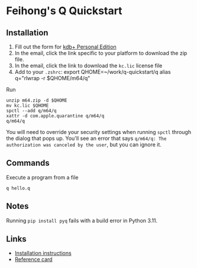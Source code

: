 # Feihong's Q Quickstart

## Installation

1. Fill out the form for [kdb+ Personal Edition](https://kx.com/kdb-personal-edition-download/)
1. In the email, click the link specific to your platform to download the zip file.
1. In the email, click the link to download the `kc.lic` license file
1. Add to your `.zshrc`:
   export QHOME=~/work/q-quickstart/q
   alias q="rlwrap -r $QHOME/m64/q"

Run

    unzip m64.zip -d $QHOME
    mv kc.lic $QHOME
    spctl --add q/m64/q
    xattr -d com.apple.quarantine q/m64/q
    q/m64/q

You will need to override your security settings when running `spctl` through the dialog that pops up. You'll see an error that says `q/m64/q: The authorization was canceled by the user`, but you can ignore it.

## Commands

Execute a program from a file

    q hello.q

## Notes

Running `pip install pyq` fails with a build error in Python 3.11.

## Links

- [Installation instructions](https://code.kx.com/q/learn/install/)
- [Reference card](https://code.kx.com/q/ref/)
